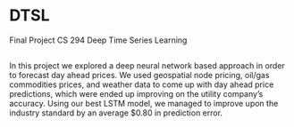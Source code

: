 # DTSL

 Final Project CS 294
 Deep Time Series Learning
##
In this project we explored a deep neural network based approach in order to forecast day ahead prices.
We used geospatial node pricing, oil/gas commodities prices, and weather data to come
up with day ahead price predictions, which were ended up improving on the utility
company’s accuracy. Using our best LSTM model, we managed to improve upon the
industry standard by an average $0.80 in prediction error.
